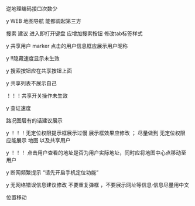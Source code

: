逆地理编码接口次数少

y WEB 地图导航 能都调起第三方

搜索 建议 进入即打开键盘 应增加搜索按钮 修改tab标签样式

y 共享用户 marker 点击的用户信息框应展示用户昵称

y !!隐藏速度显示未生效

y 搜索按钮应在共享按钮上面

y 共享列表不展示自己

！！！共享开关操作未生效

y 查证速度

路况图层有的话建议展示

y ！！！无定位权限提示框展示过慢 展示框效果应修改 ； 尽量做到 无定位权限 应能展示 地图 以及共享用户

y ！！！ 点击用户查看的地址是否为用户实际地址，同时应将地图中心点移动至用户

y 断网频繁提示 “请先开启手机定位功能”

y 无网络错误信息建议修改 不要重复弹框 ，不要展示网址等信息·信息尽量用中文

位置移动